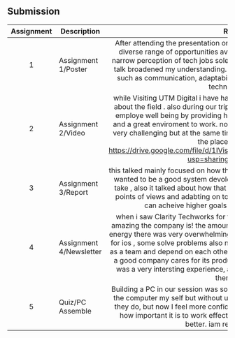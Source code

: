 ## Submission
| Assignment | Description  | Reflection |
| :-----: |  ------ | :-----: |
| 1 | Assignment 1/Poster | After attending the presentation on technology careers, I was amazed by the diverse range of opportunities available within the field. Previously, I had a narrow perception of tech jobs solely revolving around technical skills, but this talk broadened my understanding. It emphasized the importance of soft skills such as communication, adaptability, and continuous learning in addition to technical expertise. |
| 2 | Assignment 2/Video | while Visiting UTM Digital i have had alote of fun and gained more experience about the field . also during our trip i was amazed by how they care about the employe well being by providing him with a great workplaces, materials , fun and a great enviroment to work. not to mention that the video editing part was very challenging but at the same time i have had a ton of fun!, i will surely visit the place again sometime.   https://drive.google.com/file/d/1IVisN_ALiEAAHjA8WdJEZhuVKMzCNbvP/view?usp=sharing        (our group's video)|
| 3 | Assignment 3/Report | this talked mainly focused on how the experince is very essential. not only if you wanted to be a good system devoloper, but also in almost any job you care to take , also it talked about how that with teamwork , understanding each other points of views and adabting on tough situations and find how to solve it, we can acheive higher goals and make our dreams come true.|
| 4 | Assignment 4/Newsletter | when i saw Clarity Techworks for the first time it really shocked me just how amazing the company is! the amount of workshops , teamwork and the postive energy there was very overwhelming. some teams make apps for android, some for ios , some solve problems also not to mention the QA team. all of them work as a team and depend on each other on dire situations. it really showed me how a good company cares for its products, but also for their employees. overall it was a very intersting experience, and who know? maybe i will apply to work there someday. |
| 5 | Quiz/PC Assemble | Building a PC in our session was so cool for me. in the past, i used to assemble the computer my self but without understanding the hardware parts and what they do, but now I feel more confident with all those parts. also it teached me how important it is to work effectivly as a team and understand eachother better. iam really thankful for that.|
